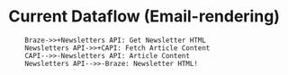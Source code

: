 # Current Dataflow (Email-rendering)

```mermaid
    Braze->>+Newsletters API: Get Newsletter HTML
    Newsletters API->>+CAPI: Fetch Article Content
    CAPI-->>-Newsletters API: Article Content
    Newsletters API-->>-Braze: Newsletter HTML!
```
